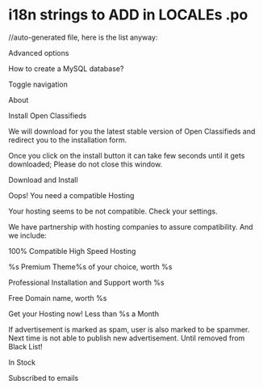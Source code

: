 i18n strings to ADD in LOCALEs .po
==================================

//auto-generated file, here is the list anyway:

Advanced options

How to create a MySQL database?

Toggle navigation

About

Install Open Classifieds

We will download for you the latest stable version of Open Classifieds and redirect you to the installation form.

Once you click on the install button it can take few seconds until it gets downloaded; Please do not close this window.

Download and Install


Oops! You need a compatible Hosting

Your hosting seems to be not compatible. Check your settings.

We have partnership with hosting companies to assure compatibility. And we include:

100% Compatible High Speed Hosting

%s Premium Theme%s of your choice, worth %s

Professional Installation and Support worth %s

Free Domain name, worth %s

Get your Hosting now! Less than %s a Month



If advertisement is marked as spam, user is also marked to be spammer. Next time is not able to publish new advertisement. Until removed from Black List!

In Stock




Subscribed to emails


